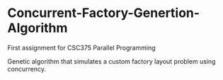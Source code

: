 # Concurrent-Factory-Genertion-Algorithm

First assignment for CSC375 Parallel Programming

Genetic algorithm that simulates a custom factory layout problem using concurrency.
